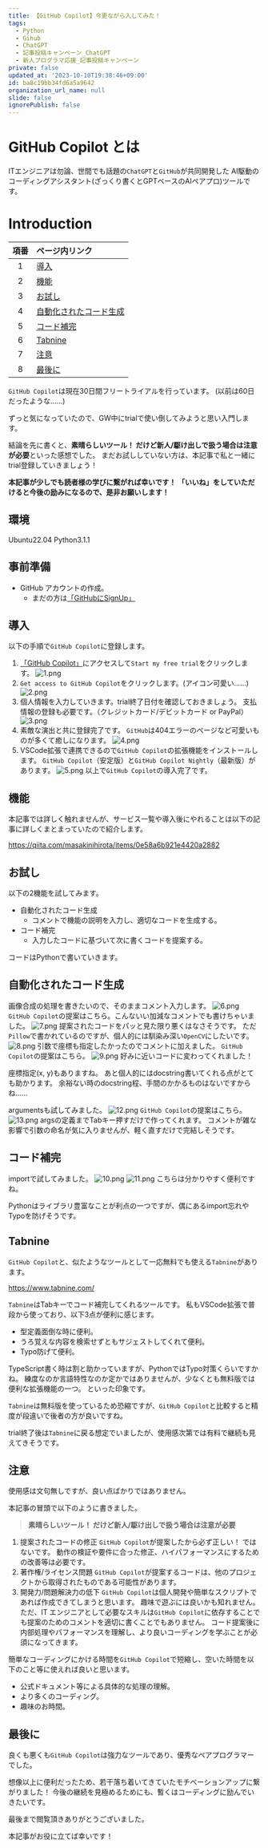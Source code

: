 ```yaml
---
title: 【GitHub Copilot】今更ながら入してみた！
tags:
  - Python
  - Gihub
  - ChatGPT
  - 記事投稿キャンペーン_ChatGPT
  - 新人プログラマ応援_記事投稿キャンペーン
private: false
updated_at: '2023-10-10T19:38:46+09:00'
id: ba8c19bb34fd6a5a9642
organization_url_name: null
slide: false
ignorePublish: false
---
```


# GitHub Copilot とは

ITエンジニアは勿論、世間でも話題の`ChatGPT`と`GitHub`が共同開発した
AI駆動のコーディングアシスタント(ざっくり書くとGPTベースのAIペアプロ)ツールです。

# Introduction

| 項番 | ページ内リンク                                    |
| :--: | :------------------------------------------------ |
|  1   | [導入](#導入)                                     |
|  2   | [機能](#機能)                                     |
|  3   | [お試し](#お試し)                                 |
|  4   | [自動化されたコード生成](#自動化されたコード生成) |
|  5   | [コード補完](#コード補完)                         |
|  6   | [Tabnine](#tabnine)                               |
|  7   | [注意](#注意)                                     |
|  8   | [最後に](#最後に)                                 |

`GitHub Copilot`は現在30日間フリートライアルを行っています。
(以前は60日だったような......)

ずっと気になっていたので、GW中にtrialで使い倒してみようと思い入門します。

結論を先に書くと、**素晴らしいツール！ だけど新人/駆け出しで扱う場合は注意が必要**といった感想でした。
まだお試ししていない方は、本記事で私と一緒にtrial登録していきましょう！

**本記事が少しでも読者様の学びに繋がれば幸いです！**
**「いいね」をしていただけると今後の励みになるので、是非お願いします！**

## 環境

Ubuntu22.04
Python3.1.1

## 事前準備

- GitHub アカウントの作成。
  - まだの方は[<u>「GitHubにSignUp」</u>](https://github.com/)

## 導入

以下の手順で`GitHub Copilot`に登録します。

1. [<u>「GitHub Copilot」</u>](https://github.com/features/copilot)にアクセスして`Start my free trial`をクリックします。
   ![1.png](https://qiita-image-store.s3.ap-northeast-1.amazonaws.com/0/3292052/098ae566-4530-b18f-27da-b51da63a7e22.png)
1. `Get access to GitHub Copilot`をクリックします。(アイコン可愛い......)
   ![2.png](https://qiita-image-store.s3.ap-northeast-1.amazonaws.com/0/3292052/7fa2fac6-522d-75f7-a7ff-2ceb7453ef84.png)
1. 個人情報を入力していきます。trial終了日付を確認しておきましょう。
   支払情報の登録も必要です。（クレジットカード/デビットカード or PayPal）
   ![3.png](https://qiita-image-store.s3.ap-northeast-1.amazonaws.com/0/3292052/87306e6d-84bb-018c-b558-5e9ff87aa4e0.png)
1. 素敵な演出と共に登録完了です。
   `GitHub`は404エラーのページなど可愛いものが多くて癒しになります。
   ![4.png](https://qiita-image-store.s3.ap-northeast-1.amazonaws.com/0/3292052/4eccf50d-c926-1b3b-0205-5609e91a151f.png)
1. VSCode拡張で連携できるので`GitHub Copilot`の拡張機能をインストールします。
   `GitHub Copilot`（安定版）と`GitHub Copilot Nightly`（最新版）があります。
   ![5.png](https://qiita-image-store.s3.ap-northeast-1.amazonaws.com/0/3292052/ac41d98d-a49b-d6ea-a738-1d4944781282.png)
   以上で`GitHub Copilot`の導入完了です。

## 機能

本記事では詳しく触れませんが、サービス一覧や導入後にやれることは以下の記事に詳しくまとまっていたので紹介します。

https://qiita.com/masakinihirota/items/0e58a6b921e4420a2882

## お試し

以下の2機能を試してみます。

- 自動化されたコード生成
  - コメントで機能の説明を入力し、適切なコードを生成する。
- コード補完
  - 入力したコードに基づいて次に書くコードを提案する。

コードはPythonで書いていきます。

## 自動化されたコード生成

画像合成の処理を書きたいので、そのままコメント入力します。
![6.png](https://qiita-image-store.s3.ap-northeast-1.amazonaws.com/0/3292052/b114ecdf-bf18-a1da-c285-dca9ca1d7e6c.png)
`GitHub Copilot`の提案はこちら。こんないい加減なコメントでも書けちゃいました。
![7.png](https://qiita-image-store.s3.ap-northeast-1.amazonaws.com/0/3292052/60a39e6c-5d22-868b-ea86-ad5930a95e5a.png)
提案されたコードをパッと見た限り悪くはなさそうです。
ただ`Pillow`で書かれているのですが、個人的には馴染み深い`OpenCV`にしたいです。
![8.png](https://qiita-image-store.s3.ap-northeast-1.amazonaws.com/0/3292052/a42ac93a-08fb-bbd3-854e-3af51b08bed2.png)
引数で座標も指定したかったのでコメントに加えました。
`GitHub Copilot`の提案はこちら。
![9.png](https://qiita-image-store.s3.ap-northeast-1.amazonaws.com/0/3292052/31170867-d7a7-15b0-6e91-e62cc7818999.png)
好みに近いコードに変わってくれました！

座標指定(x, y)もありますね。
あと個人的にはdocstring書いてくれる点がとても助かります。
余裕ない時のdocstring程、手間のかかるものはないですからね......

argumentsも試してみました。
![12.png](https://qiita-image-store.s3.ap-northeast-1.amazonaws.com/0/3292052/6a770e3d-495a-f2bc-f281-07292726253f.png)
`GitHub Copilot`の提案はこちら。
![13.png](https://qiita-image-store.s3.ap-northeast-1.amazonaws.com/0/3292052/c9c12214-4679-10d3-1b2a-5922de33f658.png)
argsの定義までTabキー押すだけで作ってくれます。
コメントが雑な影響で引数の命名が気に入りませんが、軽く直すだけで完結しそうです。

## コード補完

importで試してみました。
![10.png](https://qiita-image-store.s3.ap-northeast-1.amazonaws.com/0/3292052/dfa116be-c9cc-5d73-80b6-7bc920e596a4.png)
![11.png](https://qiita-image-store.s3.ap-northeast-1.amazonaws.com/0/3292052/57f81344-753f-3320-d9a6-76a15d1d11cc.png)
こちらは分かりやすく便利ですね。

Pythonはライブラリ豊富なことが利点の一つですが、偶にあるimport忘れやTypoを防げそうです。

## Tabnine

`GitHub Copilot`と、似たようなツールとして一応無料でも使える`Tabnine`があります。

https://www.tabnine.com/

`Tabnine`はTabキーでコード補完してくれるツールです。
私もVSCode拡張で普段から使っており、以下3点が便利に感じます。

- 型定義面倒な時に便利。
- うろ覚えな内容を検索せずともサジェストしてくれて便利。
- Typo防げて便利。

TypeScript書く時は割と助かっていますが、PythonではTypo対策くらいですかね。
練度なのか言語特性なのか定かではありませんが、少なくとも無料版では便利な拡張機能の一つ。
といった印象です。

`Tabnine`は無料版を使っているため恐縮ですが、`GitHub Copilot`と比較すると精度が段違いで後者の方が良いですね。

trial終了後は`Tabnine`に戻る想定でいましたが、使用感次第では有料で継続も見えてきそうです。

## 注意

使用感は文句無しですが、良い点ばかりではありません。

本記事の冒頭で以下のように書きました。

> **素晴らしいツール！ だけど新人/駆け出しで扱う場合は注意が必要**

1. 提案されたコードの修正
   `GitHub Copilot`が提案したから必ず正しい！ ではないです。
   動作の検証や要件に合った修正、ハイパフォーマンスにするための改善等は必要です。
1. 著作権/ライセンス問題
   `GitHub Copilot`が提案するコードは、他のプロジェクトから取得されたものである可能性があります。
1. 開発力/問題解決力の低下
   `GitHub Copilot`は個人開発や簡単なスクリプトであれば作成できてしまうと思います。
   趣味で遊ぶには良いかも知れません。
   ただ、IT エンジニアとして必要なスキルは`GitHub Copilot`に依存することでも提案のためのコメントを適切に書くことでもありません。
   コード提案後に内部処理やパフォーマンスを理解し、より良いコーディングを学ぶことが必須になってきます。

簡単なコーディングにかける時間を`GitHub Copilot`で短縮し、空いた時間を以下のこと等に使えれば良いと思います。

- 公式ドキュメント等による具体的な処理の理解。
- より多くのコーディング。
- 趣味のお時間。

## 最後に

良くも悪くも`GitHub Copilot`は強力なツールであり、優秀なペアプログラマーでした。

想像以上に便利だったため、若干落ち着いてきていたモチベーションアップに繋がりました！
今後の継続を見極めるためにも、暫くはコーディングに励んでいきたいです。

最後まで閲覧頂きありがとうございました。

本記事がお役に立てば幸いです！
